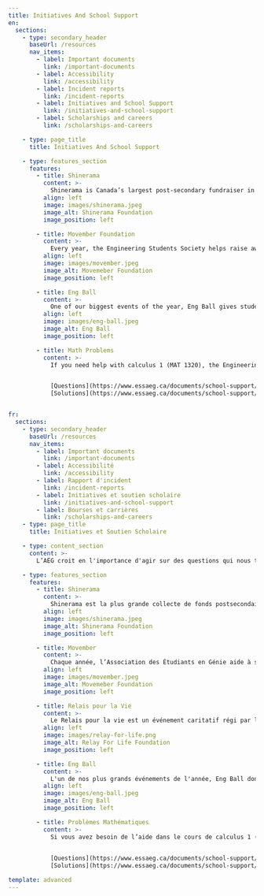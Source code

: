 ```yaml
---
title: Initiatives And School Support
en:
  sections:
    - type: secondary_header
      baseUrl: /resources
      nav_items:
        - label: Important documents
          link: /important-documents
        - label: Accessibility
          link: /accessibility
        - label: Incident reports
          link: /incident-reports
        - label: Initiatives and School Support
          link: /initiatives-and-school-support
        - label: Scholarships and careers
          link: /scholarships-and-careers

    - type: page_title
      title: Initiatives And School Support

    - type: features_section
      features:
        - title: Shinerama
          content: >-
            Shinerama is Canada’s largest post-secondary fundraiser in support of Cystic Fibrosis Canada. Each year in the TUESDAY of 101 Week, 101ers, Guides, and Execs take part in fundraising events to support the cause. For more information about the charity, click [here](https://www.shinerama.ca){:target="_blank"}.
          align: left
          image: images/shinerama.jpeg
          image_alt: Shinerama Foundation
          image_position: left

        - title: Movember Foundation
          content: >-
            Every year, the Engineering Students Society helps raise awareness and money of men's health issues, such as prostate cancer, testicular cancer, and men's suicide.
          align: left
          image: images/movember.jpeg
          image_alt: Movemeber Foundation
          image_position: left

        - title: Eng Ball
          content: >-
            One of our biggest events of the year, Eng Ball gives students a chance to dress up for a night while raising money for a local charity.
          align: left
          image: images/eng-ball.jpeg
          image_alt: Eng Ball
          image_position: left

        - title: Math Problems
          content: >-
            If you need help with calculus 1 (MAT 1320), the Engineering Student Society has got your back. with the help of the Math Whisperer, we have compiled some example problems and solutions to help you better understand what the heck is happening in that class.


            [Questions](https://www.essaeg.ca/documents/school-support/Example-Problems.pdf)
            [Solutions](https://www.essaeg.ca/documents/school-support/Example-Problems-SOLUTIONS.pdf)


fr:
  sections:
    - type: secondary_header
      baseUrl: /resources
      nav_items:
        - label: Important documents
          link: /important-documents
        - label: Accessibilité
          link: /accessibility
        - label: Rapport d'incident
          link: /incident-reports
        - label: Initiatives et soutien scholaire
          link: /initiatives-and-school-support
        - label: Bourses et carrières
          link: /scholarships-and-careers
    - type: page_title
      title: Initiatives et Soutien Scholaire

    - type: content_section
      content: >-
        L’AÉG croit en l'importance d'agir sur des questions qui nous tiennent à cœur. Cliquez ici pour en savoir plus sur les organismes de bienfaisance que nous soutenons et sur la façon dont vous pouvez nous aider à le faire d'une manière amusante et engagée !

    - type: features_section
      features:
        - title: Shinerama
          content: >-
            Shinerama est la plus grande collecte de fonds postsecondaire au Canada pour soutenir la fibrose kystique au Canada. Chaque année, le MARDI de la Semaine 101, les 101ers, les Guides et les membres de l’AÉG participent à des événements de collecte de fonds pour soutenir la cause. Pour plus d'informations sur l'organisme de bienfaisance, cliquez [ici](https://www.shinerama.ca){:target="_blank"}.
          align: left
          image: images/shinerama.jpeg
          image_alt: Shinerama Foundation
          image_position: left

        - title: Movember
          content: >-
            Chaque année, l’Association des Étudiants en Génie aide à sensibiliser et à récolter des fonds pour les problèmes de la santé des hommes comme le cancer de prostate, le cancer des testicules, et le suicide des hommes. Plus d’information au sujet du charité Movember peut être trouvé [ici](https://ca.movember.com ).
          align: left
          image: images/movember.jpeg
          image_alt: Movemeber Foundation
          image_position: left

        - title: Relais pour la Vie
          content: >-
            Le Relais pour la vie est un événement caritatif régi par la Société canadienne du cancer (SCC). Notre organisation soutient les Canadiens vivant avec le cancer en : finançant la recherche sur le cancer, en offrant des services de soutien aux patients atteints de cancer et à leurs proches, et en éduquant les gens sur la prévention du cancer.
          align: left
          image: images/relay-for-life.png
          image_alt: Relay For Life Foundation
          image_position: left

        - title: Eng Ball
          content: >-
            L'un de nos plus grands événements de l'année, Eng Ball donne aux étudiants la chance de se déguiser pour une soirée tout en collectant des fonds pour un organisme de bienfaisance local.
          align: left
          image: images/eng-ball.jpeg
          image_alt: Eng Ball
          image_position: left

        - title: Problèmes Mathématiques 
          content: >-
            Si vous avez besoin de l’aide dans le cours de calculus 1 (MAT1720), la société d’étudiant de génie est la pour vous aidez. On a créer des examples de problème et solution, avec l’aide des experts en math. Ceci vous aidera à améliorer votre compréhension en ce qui est appris en classe.

            
            [Questions](https://www.essaeg.ca/documents/school-support/Example-Problems.pdf)
            [Solutions](https://www.essaeg.ca/documents/school-support/Example-Problems-SOLUTIONS.pdf)          

template: advanced
---
```

